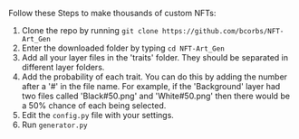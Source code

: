 Follow these Steps to make thousands of custom NFTs:
1. Clone the repo by running `git clone https://github.com/bcorbs/NFT-Art_Gen`
2. Enter the downloaded folder by typing `cd NFT-Art_Gen`
3. Add all your layer files in the 'traits' folder. They should be separated in different layer folders.
4. Add the probability of each trait. You can do this by adding the number after a '#' in the file name. For example, if the 'Background' layer had two files called 'Black#50.png' and 'White#50.png' then there would be a 50% chance of each being selected.
5. Edit the `config.py` file with your settings.
6. Run `generator.py`
